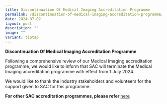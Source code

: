 ```yaml
---
title: Discontinuation Of Medical Imaging Accreditation Programme
permalink: /discontinuation-of-medical-imaging-accreditation-programme/
date: 2024-07-02
layout: post
description: ""
image: ""
variant: tiptap
---
```

<p><strong>Discontinuation Of Medical Imaging Accreditation Programme</strong>
</p>
<p>Following a comprehensive review of our Medical Imaging accreditation
programme, we would like to inform that SAC will terminate the Medical
Imaging accreditation programme with effect from 1 July 2024.</p>
<p>We would like to thank the industry stakeholders and volunteers for the
support given to SAC for this programme.</p>
<p><strong>For other SAC accreditation programmes, please refer </strong>
<a href="https://www.sac-accreditation.gov.sg/services/accreditation-services/" rel="noopener noreferrer nofollow" target="_blank">here</a>
</p>
<p></p>